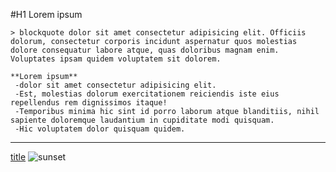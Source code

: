 
#H1 Lorem ipsum 

	> blockquote dolor sit amet consectetur adipisicing elit. Officiis dolorum, consectetur corporis incidunt aspernatur quos molestias dolore consequatur labore atque, quas doloribus magnam enim. Voluptates ipsam quidem voluptatem sit dolorem.

    **Lorem ipsum**
     -dolor sit amet consectetur adipisicing elit. 
     -Est, molestias dolorum exercitationem reiciendis iste eius repellendus rem dignissimos itaque! 
     -Temporibus minima hic sint id porro laborum atque blanditiis, nihil sapiente doloremque laudantium in cupiditate modi quisquam. 
     -Hic voluptatem dolor quisquam quidem. 


---

[title](https://www.google.com)
	![sunset](image.png)